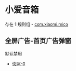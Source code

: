 # 小爱音箱

存在 1 规则组 - [com.xiaomi.mico](/src/apps/com.xiaomi.mico.ts)

## 全屏广告-首页广告弹窗

默认禁用

- [快照-0](https://i.gkd.li/import/12745621)
